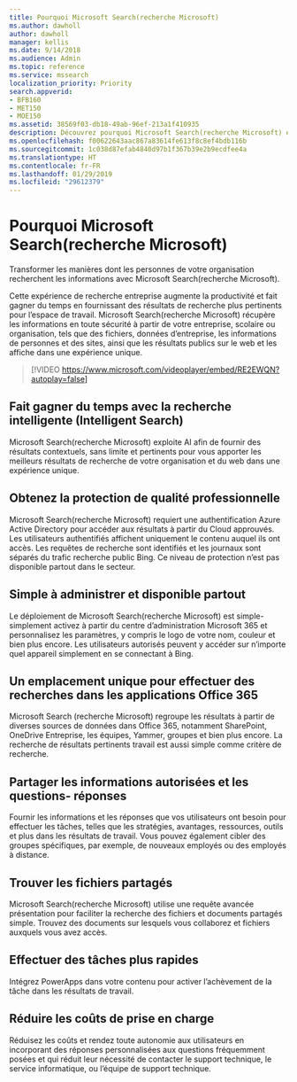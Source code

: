```yaml
---
title: Pourquoi Microsoft Search(recherche Microsoft)
ms.author: dawholl
author: dawholl
manager: kellis
ms.date: 9/14/2018
ms.audience: Admin
ms.topic: reference
ms.service: mssearch
localization_priority: Priority
search.appverid:
- BFB160
- MET150
- MOE150
ms.assetid: 38569f03-db18-49ab-96ef-213a1f410935
description: Découvrez pourquoi Microsoft Search(recherche Microsoft) est une recherche d’entreprise intelligente pour les lieux de travail modernes.
ms.openlocfilehash: f00622643aac867a83614fe613f8c8ef4bdb116b
ms.sourcegitcommit: 1c038d87efab4840d97b1f367b39e2b9ecdfee4a
ms.translationtype: HT
ms.contentlocale: fr-FR
ms.lasthandoff: 01/29/2019
ms.locfileid: "29612379"
---
```

# <a name="why-microsoft-search"></a>Pourquoi Microsoft Search(recherche Microsoft)

Transformer les manières dont les personnes de votre organisation recherchent les informations avec Microsoft Search(recherche Microsoft). 
  
Cette expérience de recherche entreprise augmente la productivité et fait gagner du temps en fournissant des résultats de recherche plus pertinents pour l’espace de travail. Microsoft Search(recherche Microsoft) récupère les informations en toute sécurité à partir de votre entreprise, scolaire ou organisation, tels que des fichiers, données d’entreprise, les informations de personnes et des sites, ainsi que les résultats publics sur le web et les affiche dans une expérience unique.

> [!VIDEO https://www.microsoft.com/videoplayer/embed/RE2EWQN?autoplay=false]
  
## <a name="save-time-with-intelligent-search"></a>Fait gagner du temps avec la recherche intelligente (Intelligent Search)

Microsoft Search(recherche Microsoft) exploite AI afin de fournir des résultats contextuels, sans limite et pertinents pour vous apporter les meilleurs résultats de recherche de votre organisation et du web dans une expérience unique.
  
## <a name="get-enterprise-grade-protection"></a>Obtenez la protection de qualité professionnelle

Microsoft Search(recherche Microsoft) requiert une authentification Azure Active Directory pour accéder aux résultats à partir du Cloud approuvés. Les utilisateurs authentifiés affichent uniquement le contenu auquel ils ont accès. Les requêtes de recherche sont identifiés et les journaux sont séparés du trafic recherche public Bing. Ce niveau de protection n’est pas disponible partout dans le secteur.
  
## <a name="easy-to-administer-and-available-everywhere"></a>Simple à administrer et disponible partout

Le déploiement de Microsoft Search(recherche Microsoft) est simple-simplement activez à partir du centre d’administration Microsoft 365 et personnalisez les paramètres, y compris le logo de votre nom, couleur et bien plus encore. Les utilisateurs autorisés peuvent y accéder sur n’importe quel appareil simplement en se connectant à Bing.
  
## <a name="one-place-to-search-across-office-365-apps"></a>Un emplacement unique pour effectuer des recherches dans les applications Office 365

Microsoft Search (recherche Microsoft) regroupe les résultats à partir de diverses sources de données dans Office 365, notamment SharePoint, OneDrive Entreprise, les équipes, Yammer, groupes et bien plus encore. La recherche de résultats pertinents travail est aussi simple comme critère de recherche.
  
## <a name="share-authoritative-information-and-answer-questions"></a>Partager les informations autorisées et les questions- réponses

Fournir les informations et les réponses que vos utilisateurs ont besoin pour effectuer les tâches, telles que les stratégies, avantages, ressources, outils et plus dans les résultats de travail. Vous pouvez également cibler des groupes spécifiques, par exemple, de nouveaux employés ou des employés à distance.
  
## <a name="find-shared-files"></a>Trouver les fichiers partagés

Microsoft Search(recherche Microsoft) utilise une requête avancée présentation pour faciliter la recherche des fichiers et documents partagés simple. Trouvez des documents sur lesquels vous collaborez et fichiers auxquels vous avez accès. 
  
## <a name="complete-tasks-faster"></a>Effectuer des tâches plus rapides

Intégrez PowerApps dans votre contenu pour activer l’achèvement de la tâche dans les résultats de travail.
  
## <a name="reduce-support-costs"></a>Réduire les coûts de prise en charge

Réduisez les coûts et rendez toute autonomie aux utilisateurs en incorporant des réponses personnalisées aux questions fréquemment posées et qui réduit leur nécessité de contacter le support technique, le service informatique, ou l’équipe de support technique.
  

